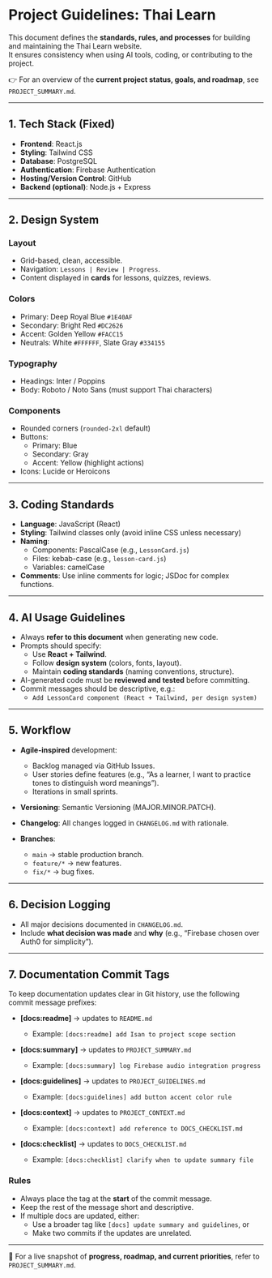# Project Guidelines: Thai Learn

This document defines the **standards, rules, and processes** for building and maintaining the Thai Learn website.  
It ensures consistency when using AI tools, coding, or contributing to the project.  

👉 For an overview of the **current project status, goals, and roadmap**, see `PROJECT_SUMMARY.md`.

---

## 1. Tech Stack (Fixed)
- **Frontend**: React.js  
- **Styling**: Tailwind CSS  
- **Database**: PostgreSQL  
- **Authentication**: Firebase Authentication  
- **Hosting/Version Control**: GitHub  
- **Backend (optional)**: Node.js + Express  

---

## 2. Design System
### Layout
- Grid-based, clean, accessible.  
- Navigation: `Lessons | Review | Progress`.  
- Content displayed in **cards** for lessons, quizzes, reviews.  

### Colors
- Primary: Deep Royal Blue `#1E40AF`  
- Secondary: Bright Red `#DC2626`  
- Accent: Golden Yellow `#FACC15`  
- Neutrals: White `#FFFFFF`, Slate Gray `#334155`  

### Typography
- Headings: Inter / Poppins  
- Body: Roboto / Noto Sans (must support Thai characters)  

### Components
- Rounded corners (`rounded-2xl` default)  
- Buttons:  
  - Primary: Blue  
  - Secondary: Gray  
  - Accent: Yellow (highlight actions)  
- Icons: Lucide or Heroicons  

---

## 3. Coding Standards
- **Language**: JavaScript (React)  
- **Styling**: Tailwind classes only (avoid inline CSS unless necessary)  
- **Naming**:  
  - Components: PascalCase (e.g., `LessonCard.js`)  
  - Files: kebab-case (e.g., `lesson-card.js`)  
  - Variables: camelCase  
- **Comments**: Use inline comments for logic; JSDoc for complex functions.  

---

## 4. AI Usage Guidelines
- Always **refer to this document** when generating new code.  
- Prompts should specify:  
  - Use **React + Tailwind**.  
  - Follow **design system** (colors, fonts, layout).  
  - Maintain **coding standards** (naming conventions, structure).  
- AI-generated code must be **reviewed and tested** before committing.  
- Commit messages should be descriptive, e.g.:  
  - `Add LessonCard component (React + Tailwind, per design system)`  

---

## 5. Workflow
- **Agile-inspired** development:  
  - Backlog managed via GitHub Issues.  
  - User stories define features (e.g., “As a learner, I want to practice tones to distinguish word meanings”).  
  - Iterations in small sprints.  

- **Versioning**: Semantic Versioning (MAJOR.MINOR.PATCH).  
- **Changelog**: All changes logged in `CHANGELOG.md` with rationale.  
- **Branches**:  
  - `main` → stable production branch.  
  - `feature/*` → new features.  
  - `fix/*` → bug fixes.  

---

## 6. Decision Logging
- All major decisions documented in `CHANGELOG.md`.  
- Include **what decision was made** and **why** (e.g., “Firebase chosen over Auth0 for simplicity”).

- ---

## 7. Documentation Commit Tags
To keep documentation updates clear in Git history, use the following commit message prefixes:

- **[docs:readme]** → updates to `README.md`  
  - Example: `[docs:readme] add Isan to project scope section`  

- **[docs:summary]** → updates to `PROJECT_SUMMARY.md`  
  - Example: `[docs:summary] log Firebase audio integration progress`  

- **[docs:guidelines]** → updates to `PROJECT_GUIDELINES.md`  
  - Example: `[docs:guidelines] add button accent color rule`  

- **[docs:context]** → updates to `PROJECT_CONTEXT.md`  
  - Example: `[docs:context] add reference to DOCS_CHECKLIST.md`  

- **[docs:checklist]** → updates to `DOCS_CHECKLIST.md`  
  - Example: `[docs:checklist] clarify when to update summary file`  

### Rules
- Always place the tag at the **start** of the commit message.  
- Keep the rest of the message short and descriptive.  
- If multiple docs are updated, either:  
  - Use a broader tag like `[docs] update summary and guidelines`, or  
  - Make two commits if the updates are unrelated.  


---

📌 For a live snapshot of **progress, roadmap, and current priorities**, refer to `PROJECT_SUMMARY.md`.
